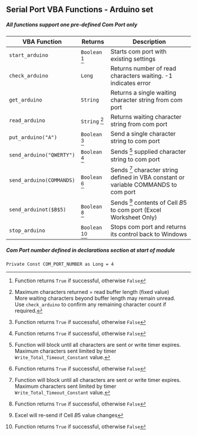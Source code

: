 ## Serial Port VBA Functions - Arduino set

##### All functions support one pre-defined Com Port only

| VBA Function                   |    Returns     | Description                                                                           |
| -------------------------------|----------------|---------------------------------------------------------------------------------------|
| `start_arduino`                | `Boolean` [^1] | Starts com port with existing settings                                                |
| `check_arduino`                | `Long`         | Returns number of read characters waiting. -1 indicates error                         |
| `get_arduino`                  | `String`       | Returns a single waiting character string from com port                               |
| `read_arduino`                 | `String`  [^3] | Returns waiting character string from com port                                        |
| `put_arduino("A")`             | `Boolean` [^1] | Send a single character string to com port                                            |
| `send_arduino("QWERTY")`       | `Boolean` [^1] | Sends [^2] supplied character string to com port                                      |
| `send_arduino(COMMANDS)`       | `Boolean` [^1] | Sends [^2] character string defined in VBA constant or variable COMMANDS to com port  |
| `send_arduinot($B$5)`          | `Boolean` [^1] | Sends [^4] contents of Cell $B$5 to com port (Excel Worksheet Only)                   |
| `stop_arduino`                 | `Boolean` [^1] | Stops com port and returns its control back to Windows                                |

##### Com Port number defined in declarations section at start of module   
`Private Const COM_PORT_NUMBER as Long = 4`    

[^1]: Function returns `True` if successful, otherwise `False`  

[^2]: Function will block until all characters are sent or write timer expires.  
      Maximum characters sent limited by timer `Write_Total_Timeout_Constant` value.   
      
[^3]: Maximum characters returned = read buffer length (fixed value)    
      More waiting characters beyond buffer length may remain unread.   
      Use `check_arduino` to confirm any remaining character count if required.   
      
[^4]:  Excel will re-send if Cell $B$5 value changes     
      
[^5]: Port settings if supplied should have the same structure as the equivalent command-line Mode arguments for a COM Port
